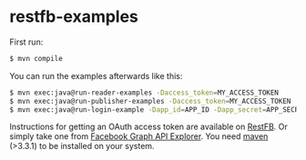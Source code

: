 # restfb-examples

First run:

```bash
$ mvn compile
```

You can run the examples afterwards like this:

```bash
$ mvn exec:java@run-reader-examples -Daccess_token=MY_ACCESS_TOKEN
$ mvn exec:java@run-publisher-examples -Daccess_token=MY_ACCESS_TOKEN
$ mvn exec:java@run-login-example -Dapp_id=APP_ID -Dapp_secret=APP_SECRET
```

Instructions for getting an OAuth access token are available on [RestFB](http://restfb.com).
Or simply take one from [Facebook Graph API Explorer]([https://developers.facebook.com/tools/explorer/]).
You need [maven](https://maven.apache.org/) (>3.3.1) to be installed on your system.